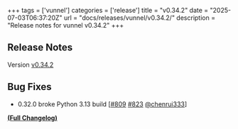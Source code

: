 +++
tags = ['vunnel']
categories = ['release']
title = "v0.34.2"
date = "2025-07-03T06:37:20Z"
url = "docs/releases/vunnel/v0.34.2/"
description = "Release notes for vunnel v0.34.2"
+++

## Release Notes

Version [v0.34.2](https://github.com/anchore/vunnel/releases/tag/v0.34.2)

## Bug Fixes

- 0.32.0 broke Python 3.13 build [[#809](https://github.com/anchore/vunnel/issues/809) [#823](https://github.com/anchore/vunnel/pull/823) [@chenrui333](https://github.com/chenrui333)]

**[(Full Changelog)](https://github.com/anchore/vunnel/compare/v0.34.1...v0.34.2)**
